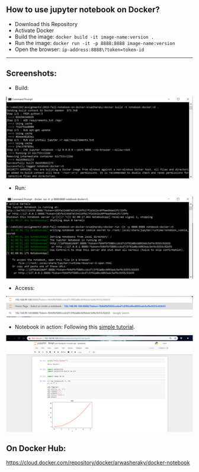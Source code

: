 ## How to use jupyter notebook on Docker?
* Download this Repository
* Activate Docker
* Build the image: `docker build -it image-name:version .`
* Run the image: `docker run -it -p 8888:8888 image-name:version`
* Open the browser: `ip-address:8888\?token=token-id`

________________________

## Screenshots:

* Build:

![build-cmd](files/1-build.png)

* Run:

![run-cmd](files/2-run.png)

* Access:

![access-nb](files/3-browser.png)

* Notebook in action:
Following this [simple tutorial](https://nbviewer.jupyter.org/github/jrjohansson/scientific-python-lectures/blob/master/Lecture-4-Matplotlib.ipynb).

![nb-run](files/4-nb.png)

## On Docker Hub:
https://cloud.docker.com/repository/docker/arwasheraky/docker-notebook
